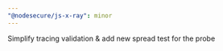 ```yaml
---
"@nodesecure/js-x-ray": minor
---
```


Simplify tracing validation & add new spread test for the probe
